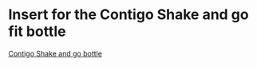 # Insert for the Contigo Shake and go fit bottle

[Contigo Shake and go bottle](http://www.gocontigo.com/28-oz-tasteguard-shake-and-go-fit.html)